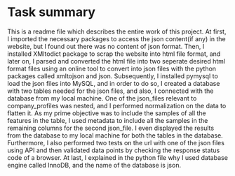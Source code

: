 # Task summary

This is a readme file which describes the entire work of this project. At first, I imported the necessary packages to access the json content(if any) in the website, but I found out there was no content of json format. Then, I installed XMltodict package to scrap the website into html file format, and later on, I parsed and converted the html file into two seperate desired html format files using an online tool to convert into json files with the python packages called xmltojson and json. Subsequently, I installed pymysql to load the json files into MySQL, and in order to do so, I created a database with two tables needed for the json files, and also, I connected with the database from my local machine. One of the json_files relevant to company_profiles was nested, and I performed normalization on the data to flatten it. As my prime objective was to include the samples of all the features in the table, I used metadata to include all the samples in the remaining columns for the second json_file. I even displayed the results from the database to my local machine for both the tables in the database. Furthermore, I also performed two tests on the url with one of the json files using API and then validated data points by checking the response status code of a browser. At last, I explained in the python file why I used database engine called InnoDB, and the name of the database is json.
